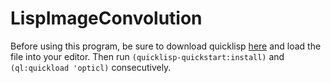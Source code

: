 # LispImageConvolution

Before using this program, be sure to download quicklisp [here](https://www.quicklisp.org/beta/#installation) and load the file into your editor. Then run `(quicklisp-quickstart:install)` and `(ql:quickload 'opticl)` consecutively.

